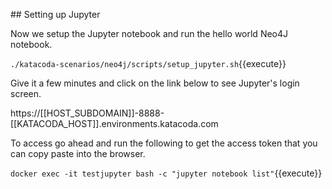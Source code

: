 ## Setting up Jupyter

Now we setup the Jupyter notebook and run the hello world Neo4J notebook. 

`./katacoda-scenarios/neo4j/scripts/setup_jupyter.sh`{{execute}}

Give it a few minutes and click on the link below to see Jupyter's login screen.

https://[[HOST_SUBDOMAIN]]-8888-[[KATACODA_HOST]].environments.katacoda.com

To access go ahead and run the following to get the access token that you can
copy paste into the browser.

`docker exec -it testjupyter bash -c "jupyter notebook list"`{{execute}}

